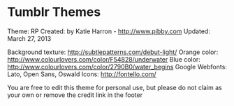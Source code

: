 Tumblr Themes
=============

Theme: RP
Created: by Katie Harron - http://www.pibby.com
Updated: March 27, 2013


Background texture: http://subtlepatterns.com/debut-light/
Orange color: http://www.colourlovers.com/color/F54828/underwater
Blue color: http://www.colourlovers.com/color/2790B0/water_begins
Google Webfonts: Lato, Open Sans, Oswald
Icons: http://fontello.com/

You are free to edit this theme for personal use, but please do not claim as your own or remove the credit link in the footer

